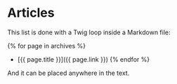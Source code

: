 # Articles

This list is done with a Twig loop inside a Markdown file:

{% for page in archives %}
- [{{ page.title }}]({{ page.link }})
{% endfor %}

And it can be placed anywhere in the text.
